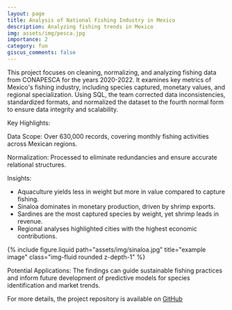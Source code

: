 ```yaml
---
layout: page
title: Analysis of National Fishing Industry in Mexico
description: Analyzing fishing trends in Mexico
img: assets/img/pesca.jpg
importance: 2
category: fun
giscus_comments: false
---
```


This project focuses on cleaning, normalizing, and analyzing fishing data from CONAPESCA for the years 2020-2022. It examines key metrics of Mexico's fishing industry, including species captured, monetary values, and regional specialization. Using SQL, the team corrected data inconsistencies, standardized formats, and normalized the dataset to the fourth normal form to ensure data integrity and scalability.

Key Highlights:

Data Scope: Over 630,000 records, covering monthly fishing activities across Mexican regions.

Normalization: Processed to eliminate redundancies and ensure accurate relational structures.

Insights:
- Aquaculture yields less in weight but more in value compared to capture fishing.
- Sinaloa dominates in monetary production, driven by shrimp exports.
- Sardines are the most captured species by weight, yet shrimp leads in revenue.
- Regional analyses highlighted cities with the highest economic contributions.

<div class="row justify-content-sm-center">
    <div class="col-sm-8 mt-3 mt-md-0">
        {% include figure.liquid path="assets/img/sinaloa.jpg" title="example image" class="img-fluid rounded z-depth-1" %}
    </div>

</div>

Potential Applications: The findings can guide sustainable fishing practices and inform future development of predictive models for species identification and market trends.

For more details, the project repository is available on <a href="https://github.com/EduardoGC21/BasesDeDatosPesca">GitHub</a>
